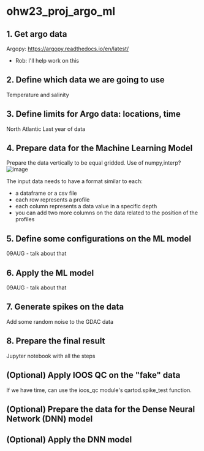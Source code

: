 # ohw23_proj_argo_ml

## 1. Get argo data
Argopy: https://argopy.readthedocs.io/en/latest/

  - Rob: I'll help work on this

## 2. Define which data we are going to use
Temperature and salinity

## 3. Define limits for Argo data: locations, time
North Atlantic
Last year of data

## 4. Prepare data for the Machine Learning Model
Prepare the data vertically to be equal gridded. Use of numpy,interp?
![image](https://github.com/oceanhackweek/ohw23_proj_argo_ml/assets/47478764/3db8a0b9-2238-491d-8312-8a3e7cd39fd2)

The input data needs to have a format similar to each:
- a dataframe or a csv file
- each row represents a profile
- each column represents a data value in a specific depth
- you can add two more columns on the data related to the position of the profiles

## 5. Define some configurations on the ML model
09AUG - talk about that

## 6. Apply the ML model
09AUG - talk about that

## 7. Generate spikes on the data
Add some random noise to the GDAC data

## 8. Prepare the final result
Jupyter notebook with all the steps

## (Optional) Apply IOOS QC on the "fake" data

If we have time, can use the ioos_qc module's qartod.spike_test function. 

## (Optional) Prepare the data for the Dense Neural Network (DNN) model

## (Optional) Apply the DNN model
